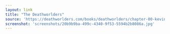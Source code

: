```yaml
---
layout: link
title: "The Deathworlders"
source: 'https://deathworlders.com/books/deathworlders/chapter-00-kevin-jenkins-experience/'
screenshot: 'screenshots/20b9b9ba-499c-4340-9f53-5594b2b8086a.jpg'
---
```


